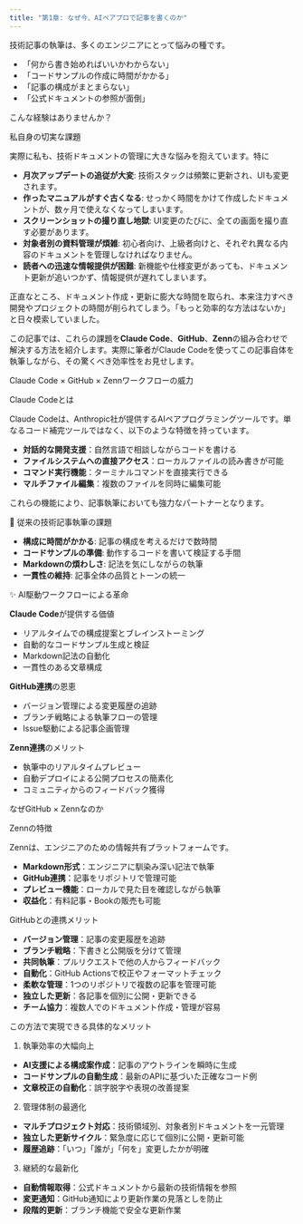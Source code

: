 ```yaml
---
title: "第1章: なぜ今、AIペアプロで記事を書くのか"
---
```


技術記事の執筆は、多くのエンジニアにとって悩みの種です。

- 「何から書き始めればいいかわからない」
- 「コードサンプルの作成に時間がかかる」
- 「記事の構成がまとまらない」
- 「公式ドキュメントの参照が面倒」

こんな経験はありませんか？

私自身の切実な課題

実際に私も、技術ドキュメントの管理に大きな悩みを抱えています。特に

- **月次アップデートの追従が大変**: 技術スタックは頻繁に更新され、UIも変更されます。
- **作ったマニュアルがすぐ古くなる**: せっかく時間をかけて作成したドキュメントが、数ヶ月で使えなくなってしまいます。
- **スクリーンショットの撮り直し地獄**: UI変更のたびに、全ての画面を撮り直す必要があります。
- **対象者別の資料管理が煩雑**: 初心者向け、上級者向けと、それぞれ異なる内容のドキュメントを管理しなければなりません。
- **読者への迅速な情報提供が困難**: 新機能や仕様変更があっても、ドキュメント更新が追いつかず、情報提供が遅れてしまいます。

正直なところ、ドキュメント作成・更新に膨大な時間を取られ、本来注力すべき開発やプロジェクトの時間が削られてしまう。「もっと効率的な方法はないか」と日々模索していました。

この記事では、これらの課題を**Claude Code**、**GitHub**、**Zenn**の組み合わせで解決する方法を紹介します。実際に筆者がClaude Codeを使ってこの記事自体を執筆しながら、その驚くべき効率性をお見せします。


Claude Code × GitHub × Zennワークフローの威力

Claude Codeとは

Claude Codeは、Anthropic社が提供するAIペアプログラミングツールです。単なるコード補完ツールではなく、以下のような特徴を持っています。

- **対話的な開発支援**：自然言語で相談しながらコードを書ける
- **ファイルシステムへの直接アクセス**：ローカルファイルの読み書きが可能
- **コマンド実行機能**：ターミナルコマンドを直接実行できる
- **マルチファイル編集**：複数のファイルを同時に編集可能

これらの機能により、記事執筆においても強力なパートナーとなります。

🚀 従来の技術記事執筆の課題

- **構成に時間がかかる**: 記事の構成を考えるだけで数時間
- **コードサンプルの準備**: 動作するコードを書いて検証する手間
- **Markdownの煩わしさ**: 記法を気にしながらの執筆
- **一貫性の維持**: 記事全体の品質とトーンの統一

✨ AI駆動ワークフローによる革命

**Claude Code**が提供する価値
- リアルタイムでの構成提案とブレインストーミング
- 自動的なコードサンプル生成と検証
- Markdown記法の自動化
- 一貫性のある文章構成

**GitHub連携**の恩恵
- バージョン管理による変更履歴の追跡
- ブランチ戦略による執筆フローの管理
- Issue駆動による記事企画管理

**Zenn連携**のメリット
- 執筆中のリアルタイムプレビュー
- 自動デプロイによる公開プロセスの簡素化
- コミュニティからのフィードバック獲得

なぜGitHub × Zennなのか

Zennの特徴

Zennは、エンジニアのための情報共有プラットフォームです。

- **Markdown形式**：エンジニアに馴染み深い記法で執筆
- **GitHub連携**：記事をリポジトリで管理可能
- **プレビュー機能**：ローカルで見た目を確認しながら執筆
- **収益化**：有料記事・Bookの販売も可能

GitHubとの連携メリット

- **バージョン管理**：記事の変更履歴を追跡
- **ブランチ戦略**：下書きと公開版を分けて管理
- **共同執筆**：プルリクエストで他の人からフィードバック
- **自動化**：GitHub Actionsで校正やフォーマットチェック
- **柔軟な管理**：1つのリポジトリで複数の記事を管理可能
- **独立した更新**：各記事を個別に公開・更新できる
- **チーム協力**：複数人でのドキュメント作成・管理が容易

この方法で実現できる具体的なメリット

1. 執筆効率の大幅向上
- **AI支援による構成案作成**：記事のアウトラインを瞬時に生成
- **コードサンプルの自動生成**：最新のAPIに基づいた正確なコード例
- **文章校正の自動化**：誤字脱字や表現の改善提案

2. 管理体制の最適化
- **マルチプロジェクト対応**：技術領域別、対象者別ドキュメントを一元管理
- **独立した更新サイクル**：緊急度に応じて個別に公開・更新可能
- **履歴追跡**：「いつ」「誰が」「何を」変更したかが明確

3. 継続的な最新化
- **自動情報取得**：公式ドキュメントから最新の技術情報を参照
- **変更通知**：GitHub通知により更新作業の見落としを防止
- **段階的更新**：ブランチ機能で安全な更新作業